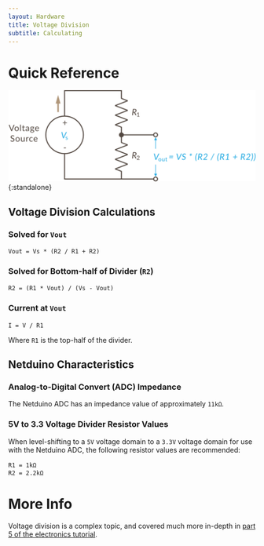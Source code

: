 ```yaml
---
layout: Hardware
title: Voltage Division
subtitle: Calculating 
---
```


# Quick Reference

![](/Hardware/Tutorials/Electronics/Part5/Voltage_Division/Voltage_Divider_Equation.svg){:standalone}

## Voltage Division Calculations

### Solved for `Vout`

```
Vout = Vs * (R2 / R1 + R2)
```

### Solved for Bottom-half of Divider (`R2`)

```
R2 = (R1 * Vout) / (Vs - Vout)
```

### Current at `Vout`

```
I = V / R1
```

Where `R1` is the top-half of the divider.

## Netduino Characteristics

### Analog-to-Digital Convert (ADC) Impedance

The Netduino ADC has an impedance value of approximately `11kΩ`.


### 5V to 3.3 Voltage Divider Resistor Values

When level-shifting to a `5V` voltage domain to a `3.3V` voltage domain for use with the Netduino ADC, the following resistor values are recommended:

```
R1 = 1kΩ
R2 = 2.2kΩ
```

# More Info

Voltage division is a complex topic, and covered much more in-depth in [part 5 of the electronics tutorial](/Hardware/Tutorials/Electronics/Part5/DC_Circuits/).
